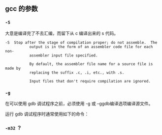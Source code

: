 ## gcc 的参数

### `-S`

大意是编译完了不去汇编，而留下从 c 编译出来的 s 代码。

```
-S	Stop after the stage of compilation proper; do not assemble.  The
           output is in the form of an assembler code file for each non-
           assembler input file specified.

           By default, the assembler file name for a source file is made by
           replacing the suffix .c, .i, etc., with .s.

           Input files that don't require compilation are ignored. 
```

### `-g`

在可以使用 gdb 调试程序之前，必须使用 -g 或 –ggdb编译选项编译源文件。

运行 gdb 调试程序时通常使用如下的命令：

### `-m32` ？


